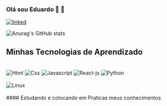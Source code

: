 

### Olá sou Eduardo  🙂 👋

[![linked](https://img.shields.io/badge/LinkedIn-0077B5?style=for-the-badge&logo=linkedin&logoColor=white)](www.linkedin.com/in/EduardoSantos2020)

![Anurag's GitHub stats](https://github-readme-stats.vercel.app/api?username=EduardoSantos-2020&show_icons=true&theme=dark)

## Minhas Tecnologias de Aprendizado
<br>
<div style='diplay:inline-block'>
<img align='center' alt=Html src="https://icongr.am/devicon/html5-original.svg?size=128&color=currentColor"/>

<img align='center' alt=Css src="https://icongr.am/devicon/css3-original-wordmark.svg?size=128&color=currentColor"/>

<img align='center' alt=Javascript src="https://icongr.am/devicon/javascript-original.svg?size=128&color=currentColor"/>

<img align='center' alt=React-js src="https://icongr.am/devicon/react-original-wordmark.svg?size=128&color=currentColor"/>

<img align='center' alt=Python src="https://icongr.am/devicon/python-original.svg?size=128&color=currentColor"/>
<br><br>
<img align='center' alt=Linux src="https://icongr.am/devicon/linux-original.svg?size=128&color=currentColor"/>
</div>
</br>
#### Estudando e colocando em Praticas meus conhecimentos
